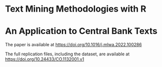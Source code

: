 # Text Mining Methodologies with R
# An Application to Central Bank Texts

The paper is available at https://doi.org/10.1016/j.mlwa.2022.100286

The full replication files, including the dataset, are available at https://doi.org/10.24433/CO.1132001.v1
